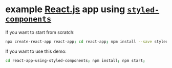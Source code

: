 # example [React.js](https://github.com/hchiam/learning-reactjs) app using [`styled-components`](https://github.com/styled-components/styled-components)

If you want to start from scratch:

```sh
npx create-react-app react-app; cd react-app; npm install --save styled-components; npm start;
```

If you want to use this demo:

```sh
cd react-app-using-styled-components; npm install; npm start;
```
